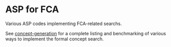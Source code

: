 # ASP for FCA
Various ASP codes implementing FCA-related searchs.

See [concept-generation](https://github.com/Aluriak/concept-generation)
for a complete listing and benchmarking of various ways to implement the formal concept search.
